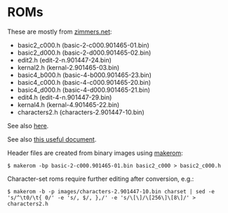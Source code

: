 ROMs 
====
These are mostly from [zimmers.net](http://www.zimmers.net/anonftp/pub/cbm/firmware/computers/pet/index.html):
- basic2_c000.h (basic-2-c000.901465-01.bin)
- basic2_d000.h (basic-2-d000.901465-02.bin)
- edit2.h       (edit-2-n.901447-24.bin)
- kernal2.h     (kernal-2.901465-03.bin)
- basic4_b000.h (basic-4-b000.901465-23.bin)
- basic4_c000.h (basic-4-c000.901465-20.bin)
- basic4_d000.h (basic-4-d000.901465-21.bin)
- edit4.h       (edit-4-n.901447-29.bin)
- kernal4.h     (kernal-4.901465-22.bin)
- characters2.h (characters-2.901447-10.bin)

See also [here](http://www.6502.org/users/sjgray/computer/cbmchr/cbmchr.html).

See also [this useful document](http://www.zimmers.net/anonftp/pub/cbm/firmware/computers/pet/README).

Header files are created from binary images using [makerom](https://github.com/jscrane/emul8/tree/master/util):

	$ makerom -bp basic-2-c000.901465-01.bin basic2_c000 > basic2_c000.h

Character-set roms require further editing after conversion, e.g.:

	$ makerom -b -p images/characters-2.901447-10.bin charset | sed -e 's/^\t0/\t{ 0/' -e 's/, $/, },/' -e 's/\[\]/\[256\]\[8\]/' > characters2.h
